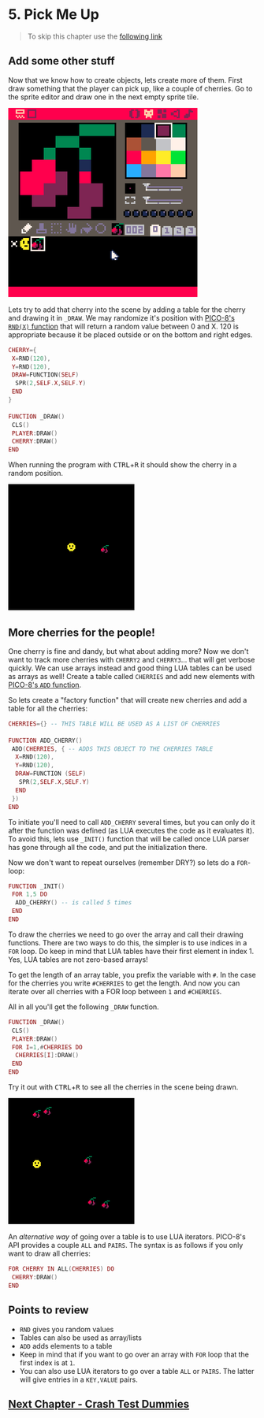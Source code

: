 # 5. Pick Me Up

> To skip this chapter use the [following link](https://www.pico-8-edu.com/?c=AHB4YQOQAaEPcP3NL3H4G9z0FhPDTxHdc8odWZba7PYwtFFjszR_iuj6l3iF_1-iDd4huuYlZnbSe0ZGgmxporxqxy1H7dhsxxZ5PyQjsNImQyuZZvizsrHwBlU6MLWSVa_QdoaInLNQL5y11VZrfpAPkAnHjEz4cZZM_HeYmrh31MTPy2TCDzVxlkH8EDu1rMFA0Fe3FUtLWbY3l2XRXDOWtHG1p1W808T52MDAnh2DYs3bI95n4L0oEERUPek3sqiZTOfmRBayuJMVlTbwURE6NnFsIE42ubMxMKMgKhssRjQnwzq2dd5EIUecml_B_aF0sJVubowMNM1ilAgxFGNjXbFQ7oTPEG6OTgV1Fqqd4zhlhgU7L9ipDISeBl_jCKbWFjaChaRd3DWDRmz6DFlfLGyqRIxuxGGWrk0eKDagGTG1FuSKQTPmEXvxiG54pGasMzK2YRN9uhtdqyYiH1bXG0maBRPyo6v6YubTCxYYv5TptMVjaCVyKpXTDVLDeSWXoZex0OXZwOJkWbphwO3Ty18qmK2YVSnmH5p3WwJE&g=wG6AwDjw-wq6CwATw-wmHQHQaAaAaQDQDw-wmXgaAaAaAYQBw-wmXg6EoCAIw-wlHQHQqQqYSASw-wr6CQSQSw-ws6AwCS)

## Add some other stuff

Now that we know how to create objects, lets create more of them. First draw something that the player can pick up, like a couple of cherries. Go to the sprite editor and draw one in the next empty sprite tile.

![Cherry in the sprite editor](./assets/5-cherry.png)

Lets try to add that cherry into the scene by adding a table for the cherry and drawing it in `_DRAW`. We may randomize it's position with [PICO-8's `RND(X)` function](https://pico-8.fandom.com/wiki/Rnd) that will return a random value between 0 and X. 120 is appropriate because it be placed outside or on the bottom and right edges.

```lua
CHERRY={
 X=RND(120),
 Y=RND(120),
 DRAW=FUNCTION(SELF)
  SPR(2,SELF.X,SELF.Y)
 END
}

FUNCTION _DRAW()
 CLS()
 PLAYER:DRAW()
 CHERRY:DRAW()
END
```

When running the program with <kbd>CTRL</kbd>+<kbd>R</kbd> it should show the cherry in a random position.

![First cherry in scene](./assets/5-first-cherry.gif)

## More cherries for the people!

One cherry is fine and dandy, but what about adding more? Now we don't want to track more cherries with `CHERRY2` and `CHERRY3`... that will get verbose quickly. We can use arrays instead and good thing LUA tables can be used as arrays as well! Create a table called `CHERRIES` and add new elements with [PICO-8's `ADD` function](https://pico-8.fandom.com/wiki/Add).

So lets create a "factory function" that will create new cherries and add a table for all the cherries:

```lua
CHERRIES={} -- THIS TABLE WILL BE USED AS A LIST OF CHERRIES

FUNCTION ADD_CHERRY()
 ADD(CHERRIES, { -- ADDS THIS OBJECT TO THE CHERRIES TABLE
  X=RND(120),
  Y=RND(120),
  DRAW=FUNCTION (SELF)
   SPR(2,SELF.X,SELF.Y)
  END
 })
END
```

To initiate you'll need to call `ADD_CHERRY` several times, but you can only do it after the function was defined (as LUA executes the code as it evaluates it). To avoid this, lets use `_INIT()` function that will be called once LUA parser has gone through all the code, and put the initialization there.

Now we don't want to repeat ourselves (remember DRY?) so lets do a `FOR`-loop:

```lua
FUNCTION _INIT()
 FOR 1,5 DO
  ADD_CHERRY() -- is called 5 times
 END
END
```

To draw the cherries we need to go over the array and call their drawing functions. There are two ways to do this, the simpler is to use indices in a `FOR` loop. Do keep in mind that LUA tables have their first element in index 1. Yes, LUA tables are not zero-based arrays!

To get the length of an array table, you prefix the variable with `#`. In the case for the cherries you write `#CHERRIES` to get the length. And now you can iterate over all cherries with a FOR loop between `1` and `#CHERRIES`.

All in all you'll get the following `_DRAW` function.

```lua
FUNCTION _DRAW()
 CLS()
 PLAYER:DRAW()
 FOR I=1,#CHERRIES DO
  CHERRIES[I]:DRAW()
 END
END
```

Try it out with <kbd>CTRL</kbd>+<kbd>R</kbd> to see all the cherries in the scene being drawn.

![First five cherries](./assets/5-first-five-cherries.gif)

An _alternative way_ of going over a table is to use LUA iterators. PICO-8's API provides a couple `ALL` and `PAIRS`. The syntax is as follows if you only want to draw all cherries:

```lua
FOR CHERRY IN ALL(CHERRIES) DO
 CHERRY:DRAW()
END
```

## Points to review

- `RND` gives you random values
- Tables can also be used as array/lists
- `ADD` adds elements to a table
- Keep in mind that if you want to go over an array with `FOR` loop that the first index is at `1`.
- You can also use LUA iterators to go over a table `ALL` or `PAIRS`. The latter will give entries in a `KEY,VALUE` pairs.

## [Next Chapter - Crash Test Dummies](./6-crash-test-dummies.md)
